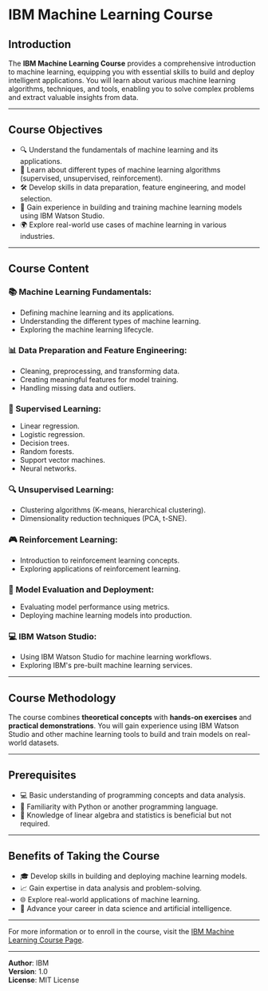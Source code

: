 # IBM Machine Learning Course

## Introduction
The **IBM Machine Learning Course** provides a comprehensive introduction to machine learning, equipping you with essential skills to build and deploy intelligent applications. You will learn about various machine learning algorithms, techniques, and tools, enabling you to solve complex problems and extract valuable insights from data.

---

## Course Objectives
- 🔍 Understand the fundamentals of machine learning and its applications.
- 🤖 Learn about different types of machine learning algorithms (supervised, unsupervised, reinforcement).
- 🛠️ Develop skills in data preparation, feature engineering, and model selection.
- 🚀 Gain experience in building and training machine learning models using IBM Watson Studio.
- 🌍 Explore real-world use cases of machine learning in various industries.

---

## Course Content

### 📚 Machine Learning Fundamentals:
- Defining machine learning and its applications.
- Understanding the different types of machine learning.
- Exploring the machine learning lifecycle.

### 📊 Data Preparation and Feature Engineering:
- Cleaning, preprocessing, and transforming data.
- Creating meaningful features for model training.
- Handling missing data and outliers.

### 🤖 Supervised Learning:
- Linear regression.
- Logistic regression.
- Decision trees.
- Random forests.
- Support vector machines.
- Neural networks.

### 🔍 Unsupervised Learning:
- Clustering algorithms (K-means, hierarchical clustering).
- Dimensionality reduction techniques (PCA, t-SNE).

### 🎮 Reinforcement Learning:
- Introduction to reinforcement learning concepts.
- Exploring applications of reinforcement learning.

### 🧪 Model Evaluation and Deployment:
- Evaluating model performance using metrics.
- Deploying machine learning models into production.

### 💻 IBM Watson Studio:
- Using IBM Watson Studio for machine learning workflows.
- Exploring IBM's pre-built machine learning services.

---

## Course Methodology
The course combines **theoretical concepts** with **hands-on exercises** and **practical demonstrations**. You will gain experience using IBM Watson Studio and other machine learning tools to build and train models on real-world datasets.

---

## Prerequisites
- 💻 Basic understanding of programming concepts and data analysis.
- 🐍 Familiarity with Python or another programming language.
- 📐 Knowledge of linear algebra and statistics is beneficial but not required.

---

## Benefits of Taking the Course
- 🎓 Develop skills in building and deploying machine learning models.
- 📈 Gain expertise in data analysis and problem-solving.
- 🌐 Explore real-world applications of machine learning.
- 🚀 Advance your career in data science and artificial intelligence.

---

For more information or to enroll in the course, visit the [IBM Machine Learning Course Page](https://www.ibm.com/skills/learn/machine-learning).

---

**Author**: IBM  
**Version**: 1.0  
**License**: MIT License

 
 
